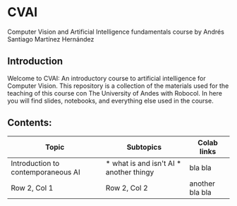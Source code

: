 # CVAI
Computer Vision and Artificial Intelligence fundamentals course by Andrés Santiago Martínez Hernández

## Introduction

Welcome to CVAI: An introductory course to artificial intelligence for Computer Vision. This repository is a collection of the materials used for the teaching of this course con The University of Andes with Robocol. In here you will find slides, notebooks, and everything else used in the course. 

## Contents: 

Topic              | Subtopics      | Colab links 
-------------------|----------------|---------------
Introduction to contemporaneous AI      | * what is and isn't AI * another thingy | bla bla
Row 2, Col 1       | Row 2, Col 2  | another bla bla 
